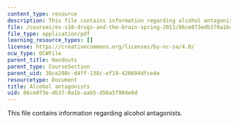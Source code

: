 ```yaml
---
content_type: resource
description: This file contains information regarding alcohol antagonists.
file: /courses/es-s10-drugs-and-the-brain-spring-2013/86ce073edb370a1baab5d56a5f904e6d_MITES_S10S13_AlcohAntagow6.pdf
file_type: application/pdf
learning_resource_types: []
license: https://creativecommons.org/licenses/by-nc-sa/4.0/
ocw_type: OCWFile
parent_title: Handouts
parent_type: CourseSection
parent_uid: 38ce298c-d4ff-138c-ef19-420694dfce4e
resourcetype: Document
title: Alcohol antagonists
uid: 86ce073e-db37-0a1b-aab5-d56a5f904e6d
---
```

This file contains information regarding alcohol antagonists.